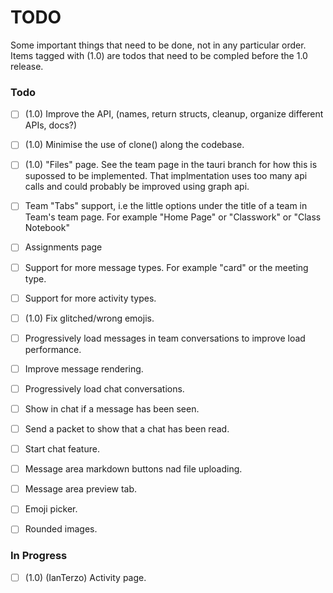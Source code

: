 # TODO

Some important things that need to be done, not in any particular order. Items tagged with (1.0) are todos that need to be compled before the 1.0 release.

### Todo

- [ ] (1.0) Improve the API, (names, return structs, cleanup, organize different APIs, docs?)
- [ ] (1.0) Minimise the use of clone() along the codebase.

- [ ] (1.0) "Files" page. See the team page in the tauri branch for how this is supossed to be implemented. That implmentation uses too many api calls and could probably be improved using graph api.
- [ ] Team "Tabs" support, i.e the little options under the title of a team in Team's team page. For example "Home Page" or "Classwork" or "Class Notebook"
- [ ] Assignments page
- [ ] Support for more message types. For example "card" or the meeting type.
- [ ] Support for more activity types.
- [ ] (1.0) Fix glitched/wrong emojis.
- [ ] Progressively load messages in team conversations to improve load performance.
- [ ] Improve message rendering.
- [ ] Progressively load chat conversations.
- [ ] Show in chat if a message has been seen.
- [ ] Send a packet to show that a chat has been read.
- [ ] Start chat feature.
- [ ] Message area markdown buttons nad file uploading.
- [ ] Message area preview tab.
- [ ] Emoji picker.
- [ ] Rounded images.

### In Progress

- [ ] (1.0) (IanTerzo) Activity page.
